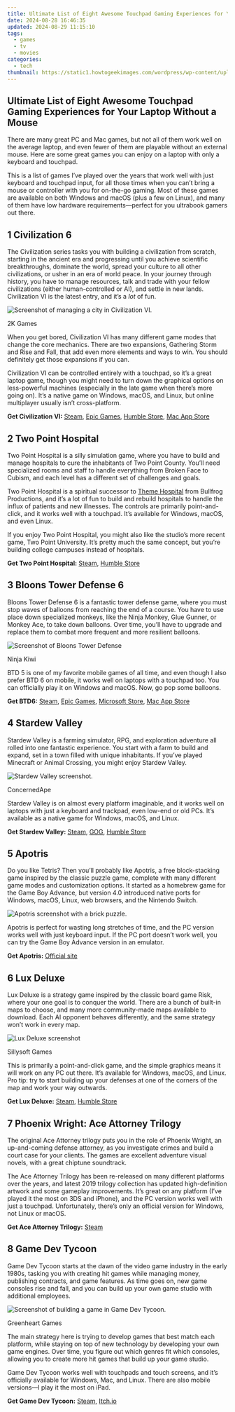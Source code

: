 ```yaml
---
title: Ultimate List of Eight Awesome Touchpad Gaming Experiences for Your Laptop Without a Mouse
date: 2024-08-28 16:46:35
updated: 2024-08-29 11:15:10
tags:
  - games
  - tv
  - movies
categories:
  - tech
thumbnail: https://static1.howtogeekimages.com/wordpress/wp-content/uploads/2024/07/games.jpg
---
```


## Ultimate List of Eight Awesome Touchpad Gaming Experiences for Your Laptop Without a Mouse

There are many great PC and Mac games, but not all of them work well on the average laptop, and even fewer of them are playable without an external mouse. Here are some great games you can enjoy on a laptop with only a keyboard and touchpad.

 This is a list of games I’ve played over the years that work well with just keyboard and touchpad input, for all those times when you can’t bring a mouse or controller with you for on-the-go gaming. Most of these games are available on both Windows and macOS (plus a few on Linux), and many of them have low hardware requirements—perfect for you ultrabook gamers out there.

## 1  Civilization 6 

 The Civilization series tasks you with building a civilization from scratch, starting in the ancient era and progressing until you achieve scientific breakthroughs, dominate the world, spread your culture to all other civilizations, or usher in an era of world peace. In your journey through history, you have to manage resources, talk and trade with your fellow civilizations (either human-controlled or AI), and settle in new lands. Civilization VI is the latest entry, and it’s a _lot_ of fun.

![Screenshot of managing a city in Civilization VI.](https://static1.howtogeekimages.com/wordpress/wp-content/uploads/2024/07/ss_b2bf12299c38214fe520af0f724a6349d17ed330.jpg) 

2K Games

 When you get bored, Civilization VI has many different game modes that change the core mechanics. There are two expansions, Gathering Storm and Rise and Fall, that add even more elements and ways to win. You should definitely get those expansions if you can.

 Civilization VI can be controlled entirely with a touchpad, so it’s a great laptop game, though you might need to turn down the graphical options on less-powerful machines (especially in the late game when there’s more going on). It’s a native game on Windows, macOS, and Linux, but online multiplayer usually isn’t cross-platform.

**Get Civilization VI:** [Steam](https://store.steampowered.com/app/289070/sid%5Fmeiers%5Fcivilization%5Fvi/), [Epic Games](https://store.epicgames.com/en-US/p/sid-meiers-civilization-vi), [Humble Store](https://www.anrdoezrs.net/links/3607085/type/dlg/sid/UUhtgUeUpU2003952/https://www.humblebundle.com/store/sid-meiers-civilization-6), [Mac App Store](https://apps.apple.com/us/app/civilization-vi/id1123795278?mt=12) 

## 2  Two Point Hospital 

 Two Point Hospital is a silly simulation game, where you have to build and manage hospitals to cure the inhabitants of Two Point County. You’ll need specialized rooms and staff to handle everything from Broken Face to Cubism, and each level has a different set of challenges and goals.

 Two Point Hospital is a spiritual successor to [Theme Hospital](https://en.wikipedia.org/wiki/Theme%5FHospital) from Bullfrog Productions, and it’s a lot of fun to build and rebuild hospitals to handle the influx of patients and new illnesses. The controls are primarily point-and-click, and it works well with a touchpad. It’s available for Windows, macOS, and even Linux.

 If you enjoy Two Point Hospital, you might also like the studio’s more recent game, Two Point University. It’s pretty much the same concept, but you’re building college campuses instead of hospitals.

**Get Two Point Hospital:** [Steam](https://store.steampowered.com/app/535930/Two%5FPoint%5FHospital/), [Humble Store](https://www.anrdoezrs.net/links/3607085/type/dlg/sid/UUhtgUeUpU2003952/https://www.humblebundle.com/store/two-point-hospital) 

## 3  Bloons Tower Defense 6 

 Bloons Tower Defense 6 is a fantastic tower defense game, where you must stop waves of balloons from reaching the end of a course. You have to use place down specialized monkeys, like the Ninja Monkey, Glue Gunner, or Monkey Ace, to take down balloons. Over time, you’ll have to upgrade and replace them to combat more frequent and more resilient balloons.

![Screenshot of Bloons Tower Defense](https://static1.howtogeekimages.com/wordpress/wp-content/uploads/2024/07/ss_4134980ce3fd32fa19b0cb9bc0ecd25674a92a90.jpg) 

Ninja Kiwi

 BTD 5 is one of my favorite mobile games of all time, and even though I also prefer BTD 6 on mobile, it works well on laptops with a touchpad too. You can officially play it on Windows and macOS. Now, go pop some balloons.

**Get BTD6:** [Steam](https://store.steampowered.com/app/960090/Bloons%5FTD%5F6/), [Epic Games](https://store.epicgames.com/en-US/p/bloons-td-6-bf95a0), [Microsoft Store](https://www.microsoft.com/en-us/p/bloons-td-6/9nddvjv54msc), [Mac App Store](https://apps.apple.com/us/app/bloons-td-6/id1584423325) 

## 4  Stardew Valley 

 Stardew Valley is a farming simulator, RPG, and exploration adventure all rolled into one fantastic experience. You start with a farm to build and expand, set in a town filled with unique inhabitants. If you’ve played Minecraft or Animal Crossing, you might enjoy Stardew Valley.

![Stardew Valley screenshot.](https://static1.howtogeekimages.com/wordpress/wp-content/uploads/2024/07/ss_4fa0866709ede3753fdf2745349b528d5e8c4054.jpg) 

ConcernedApe

 Stardew Valley is on almost every platform imaginable, and it works well on laptops with just a keyboard and trackpad, even low-end or old PCs. It’s available as a native game for Windows, macOS, and Linux.

**Get Stardew Valley:** [Steam](https://store.steampowered.com/app/413150/Stardew%5FValley/), [GOG](https://www.gog.com/en/game/stardew%5Fvalley), [Humble Store](https://www.anrdoezrs.net/links/3607085/type/dlg/sid/UUhtgUeUpU2003952/https://www.humblebundle.com/store/stardew-valley) 

## 5  Apotris 

 Do you like Tetris? Then you’ll probably like Apotris, a free block-stacking game inspired by the classic puzzle game, complete with many different game modes and customization options. It started as a homebrew game for the Game Boy Advance, but version 4.0 introduced native ports for Windows, macOS, Linux, web browsers, and the Nintendo Switch.

![Apotris screenshot with a brick puzzle.](https://static1.howtogeekimages.com/wordpress/wp-content/uploads/2024/07/untitled.png) 

 Apotris is perfect for wasting long stretches of time, and the PC version works well with just keyboard input. If the PC port doesn’t work well, you can try the Game Boy Advance version in an emulator.

**Get Apotris:** [Official site](https://akouzoukos.com/apotris) 

## 6  Lux Deluxe 

 Lux Deluxe is a strategy game inspired by the classic board game Risk, where your one goal is to conquer the world. There are a bunch of built-in maps to choose, and many more community-made maps available to download. Each AI opponent behaves differently, and the same strategy won’t work in every map.

![Lux Deluxe screenshot](https://static1.howtogeekimages.com/wordpress/wp-content/uploads/2024/07/ss_3b7dddc0a61bf0a3563bc2cd0f01ef9d4080f7b7.jpg) 

Sillysoft Games

 This is primarily a point-and-click game, and the simple graphics means it will work on any PC out there. It’s available for Windows, macOS, and Linux. Pro tip: try to start building up your defenses at one of the corners of the map and work your way outwards.

**Get Lux Deluxe:** [Steam](https://store.steampowered.com/app/341950/Lux%5FDelux/), [Humble Store](https://www.anrdoezrs.net/links/3607085/type/dlg/sid/UUhtgUeUpU2003952/https://www.humblebundle.com/store/lux-delux) 

## 7  Phoenix Wright: Ace Attorney Trilogy 

 The original Ace Attorney trilogy puts you in the role of Phoenix Wright, an up-and-coming defense attorney, as you investigate crimes and build a court case for your clients. The games are excellent adventure visual novels, with a great chiptune soundtrack.

 The Ace Attorney Trilogy has been re-released on many different platforms over the years, and latest 2019 trilogy collection has updated high-definition artwork and some gameplay improvements. It’s great on any platform (I’ve played it the most on 3DS and iPhone), and the PC version works well with just a touchpad. Unfortunately, there’s only an official version for Windows, not Linux or macOS.

**Get Ace Attorney Trilogy:** [Steam](https://store.steampowered.com/app/787480/Phoenix%5FWright%5FAce%5FAttorney%5FTrilogy/) 

## 8  Game Dev Tycoon 

 Game Dev Tycoon starts at the dawn of the video game industry in the early 1980s, tasking you with creating hit games while managing money, publishing contracts, and game features. As time goes on, new game consoles rise and fall, and you can build up your own game studio with additional employees.

![Screenshot of building a game in Game Dev Tycoon.](https://static1.howtogeekimages.com/wordpress/wp-content/uploads/2024/07/ss_3ecc65538ac4170f1855f089377baaa8001e5d68.jpg) 

Greenheart Games

 The main strategy here is trying to develop games that best match each platform, while staying on top of new technology by developing your own game engines. Over time, you figure out which genres fit which consoles, allowing you to create more hit games that build up your game studio.

 Game Dev Tycoon works well with touchpads and touch screens, and it’s officially available for Windows, Mac, and Linux. There are also mobile versions—I play it the most on iPad.

**Get Game Dev Tycoon:** [Steam](https://store.steampowered.com/app/239820/Game%5FDev%5FTycoon/), [Itch.io](https://greenheartgames.itch.io/game-dev-tycoon)

<ins class="adsbygoogle"
     style="display:block"
     data-ad-format="autorelaxed"
     data-ad-client="ca-pub-7571918770474297"
     data-ad-slot="1223367746"></ins>



<ins class="adsbygoogle"
     style="display:block"
     data-ad-client="ca-pub-7571918770474297"
     data-ad-slot="8358498916"
     data-ad-format="auto"
     data-full-width-responsive="true"></ins>
